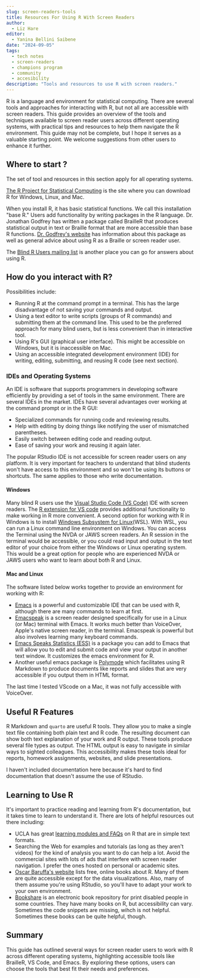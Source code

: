 ```yaml
---
slug: screen-readers-tools
title: Resources For Using R With Screen Readers
author:
  - Liz Hare
editor:
  - Yanina Bellini Saibene
date: "2024-09-05"
tags:
  - tech notes
  - screen-readers
  - champions program
  - community
  - accesibility
description: "Tools and resources to use R with screen readers." 
---
```


R is a language and environment for statistical computing.
There are several tools and approaches for interacting with R, but not all are accessible with screen readers. 
This guide provides an overview of the tools and techniques available to screen reader users across different operating systems, with practical tips and resources to help them navigate the R environment. 
This guide may not be complete, but I hope it serves as a valuable starting point. We welcome suggestions from other users to enhance it further.


## Where to start ? 

The set of tool and resources in this section apply for all operating systems.

[The R Project for Statistical Computing](https://www.r-project.org) is the site where you can download R for Windows, Linux, and Mac.

When you install R, it has basic statistical functions.
We call this installation "base R."
Users add functionality by writing packages in the R language.
Dr. Jonathan Godfrey has written a package called BrailleR that produces statistical output in text or Braille format that are more accessible than base R functions.
[Dr. Godfrey's website](https://r-resources.massey.ac.nz/BrailleR/) has information about this package as well as general advice about using R as a Braille or screen reader user.

The [Blind R Users mailing list](https://www.nfbnet.org/mailman/listinfo/blindrug_nfbnet.org) is another place you can go for answers about using R.

## How do you interact with R?

Possibilities include:

* Running R at the command prompt in a terminal. This has the large disadvantage of not saving your commands and output.
* Using a text editor to write scripts (groups of R commands) and submitting them at the command line. This used to be the preferred approach for many blind users, but is less convenient than in interactive tool.
* Using R's GUI (graphical user interface). This might be accessible on Windows, but it is inaccessible on Mac.
* Using an accessible integrated development environment (IDE) for writing, editing, submitting, and reusing R code (see next section).

### IDEs and Operating Systems

An IDE is software that supports programmers in developing software efficiently by providing a set of tools in the same environment. There are several IDEs in the market.
IDEs have several advantages over working at the command prompt or in the R GUI: 

* Specialized commands for running code and reviewing results.
* Help with editing by doing things like notifying the user of mismatched parentheses.
* Easily switch between editing code and reading output.
* Ease of saving your work and reusing it again later.

The popular RStudio IDE is not accessible for screen reader users on any platform.
It is very important for teachers to understand that blind students won't have access to this environment and so won't be using its buttons or shortcuts. The same applies to those who write documentation. 

#### Windows

Many blind R users use the [Visual Studio Code (VS Code)](https://code.visualstudio.com) IDE with screen readers.
The [R extension for VS code](https://marketplace.visualstudio.com/items?itemName=REditorSupport.r)
provides additional functionality to make working in R more convenient.
A second option for working with R in Windows is to install [Windows Subsystem for Linux](https://learn.microsoft.com/en-us/windows/wsl/about)(WSL). 
With WSL, you can run a Linux command line environment on Windows. 
You can access the Terminal using the NVDA or JAWS screen readers.
An R session in the terminal would be accessible, or you could read input and output in the text editor of your choice from either the Windows or Linux operating system.
This would be a great option for people who are experienced NVDA or JAWS users who want to learn about both R and Linux.
#### Mac and Linux

The software listed below works together to provide an environment for working with R:

* [Emacs](https://www.gnu.org/software/emacs/) is a powerful and customizable IDE that
can be used with R, although there are many commands to learn at first.
* [Emacspeak](https://github.com/tvraman/emacspeak) is a screen reader designed specifically for use in a Linux (or Mac) terminal with Emacs. 
It works much better than VoiceOver, Apple's native screen reader, in the terminal.
Emacspeak is powerful but also involves learning many keyboard commands.
* [Emacs Speaks Statistics (ESS)](https://ess.r-project.org) is a package you can add to Emacs that will allow you to edit and submit code and view your output in another text window. 
It customizes the emacs environment for R.
* Another useful emacs package is [Polymode](https://polymode.github.io) which facilitates using R Markdown to produce documents like reports and slides that are very accessible if you output them in HTML format.

The last time I tested VScode on a Mac, it was not fully accessible with VoiceOver.

## Useful R Features

R Markdown and `quarto` are useful R tools. 
They allow you to make a single text file containing both plain text and R code. 
The resulting document can show both text explanation of your work and R output. 
These tools produce several file types as output. 
The HTML output is easy to navigate in similar ways to sighted colleagues. 
This accessibility makes these tools ideal for reports, homework assignments, websites, and slide presentations.

I haven't included documentation here because it's hard to find documentation that doesn't assume the use of RStudio.


## Learning to Use R

It's important to practice reading and learning from R's documentation, but it takes time to learn to understand it. There are lots of helpful resources out there including:

* UCLA has great [learning modules and FAQs](https://stats.oarc.ucla.edu/r/) on R that are in simple text formats.
* Searching the Web for examples and tutorials (as long as they aren't videos) for the kind of analysis you want to do can help a lot. Avoid the commercial sites with lots of ads that interfere with screen reader navigation. I prefer the ones hosted on personal or academic sites.
* [Oscar Baruffa's website](https://www.bigbookofr.com) lists free, online books about R. Many of them are quite accessible except for the data visualizations. Also, many of them assume you're using RStudio, so you'll have to adapt your work to your own environment.
* [Bookshare](https://bookshare.org) is an electronic book repository for print disabled people in some countries. They have many books on R, but accessibility can vary. Sometimes the code snippets are missing, wihch is not helpful. Sometimes these books can be quite helpful, though.

## Summary

This guide has outlined several ways for screen reader users to work with R across different operating systems, highlighting accessible tools like BrailleR, VS Code, and Emacs. By exploring these options, users can choose the tools that best fit their needs and preferences.
